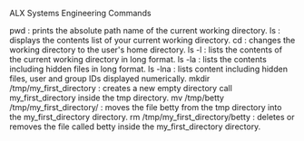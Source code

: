 ALX Systems Engineering Commands

pwd : prints the absolute path name of the current working directory.
ls : displays the contents list of your current working directory.
cd : changes the working directory to the user's home directory.
ls -l : lists the contents of the current working directory in long format.
ls -la : lists the contents including hidden files in long format.
ls -lna : lists content including hidden files, user and group IDs displayed numerically.
mkdir /tmp/my_first_directory : creates a new empty directory call my_first_directory inside the tmp directory.
mv /tmp/betty /tmp/my_first_directory/ : moves the file betty from the tmp directory into the my_first_directory directory.
rm /tmp/my_first_directory/betty : deletes or removes the file called betty inside the my_first_directory directory.  
